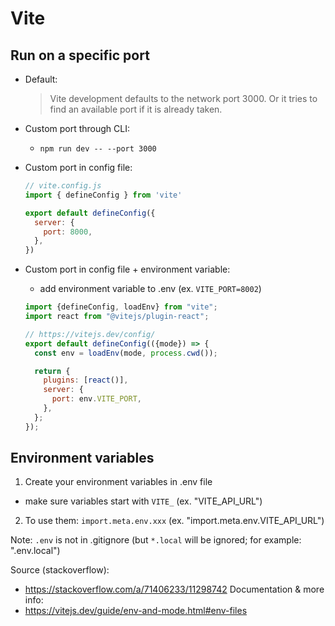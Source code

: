 

# Vite


## Run on a specific port


- Default:

  > Vite development defaults to the network port 3000. Or it tries to find an available port if it is already taken.


- Custom port through CLI: 
  - `npm run dev -- --port 3000`


- Custom port in config file:

  ```js
  // vite.config.js
  import { defineConfig } from 'vite'

  export default defineConfig({
    server: {
      port: 8000,
    },
  })
  ```


- Custom port in config file + environment variable:

  - add environment variable to .env (ex. `VITE_PORT=8002`)

  ```js
  import {defineConfig, loadEnv} from "vite";
  import react from "@vitejs/plugin-react";

  // https://vitejs.dev/config/
  export default defineConfig(({mode}) => {
    const env = loadEnv(mode, process.cwd());

    return {
      plugins: [react()],
      server: {
        port: env.VITE_PORT,
      },
    };
  });
  ```



## Environment variables

1. Create your environment variables in .env file
  - make sure variables start with `VITE_`  (ex. "VITE_API_URL")

2. To use them: `import.meta.env.xxx` (ex. "import.meta.env.VITE_API_URL")


Note: `.env` is not in .gitignore
(but `*.local` will be ignored; for example: ".env.local")


Source (stackoverflow): 
- https://stackoverflow.com/a/71406233/11298742
Documentation & more info: 
- https://vitejs.dev/guide/env-and-mode.html#env-files

